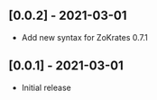 ## [0.0.2] - 2021-03-01

- Add new syntax for ZoKrates 0.7.1

## [0.0.1] - 2021-03-01

- Initial release